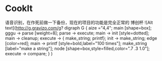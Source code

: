 # CookIt
语音识别，在作死前做一下备份，现在的项目的功能是完全正常的
博创杯
![Alt text](http://g.gravizo.com/g?
  digraph G {
    aize ="4,4";
    main [shape=box];
    gggu -> parse [weight=8];
    parse -> execute;
    main -> init [style=dotted];
    main -> cleanup;
    execute -> { make_string; printf};
    init -> make_string;
    edge [color=red];
    main -> printf [style=bold,label="100 times"];
    make_string [label="make a string"];
    node [shape=box,style=filled,color=".7 .3 1.0"];
    execute -> compare;
  }
)
